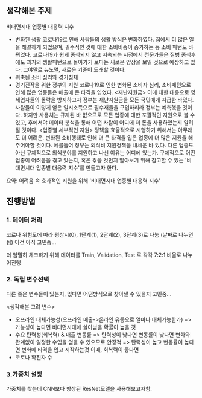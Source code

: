 ## 생각해본 주제
비대면시대 업종별 대응력 지수 

- 변화된 생활
  코로나19로 인해 사람들의 생활 방식은 변화하였다. 집에서 더 많은 일을 해결하게 되었으며, 필수적인 것에 대한 소비비중이 증가하는 등 소비 패턴도 바뀌었다. 코로나19가 쉽게 종식되지 않고 지속되는 시점에서 전문가들은 질병 종식후에도 과거의 생활패턴으로 돌아가기 보다는 새로운 양상을 보일 것으로 예상하고 있다. 그야말로 뉴노멀, 새로운 기준이 도래할 것이다.
- 위축된 소비 심리와 경기침체 
- 경기진작을 위한 정부의 지원
  코로나19로 인한 변화된 소비자 심리, 소비패턴으로 인해 많은 업종들은 매출에 큰 타격을 입었다.
   <재난지원금>
   이에 대한 대응으로 영세업자들의 몰락을 방지하고자 정부는 재난지원금을 모든 국민에게 지급한 바있다. 사람들이 이렇게 얻은 일시소득으로 필수재들을 구입하리라 정부는 예측했을 것이다. 하지만 사용처는 규제된 바 없으므로 모든 업종에 대한 포괄적인 지원으로 볼 수 있고, 후에서야 데이터 분석을 통해 어떤 사람이 어디에 더 돈을 사용하였는지 알려질 것이다. 
   <업종별 세부적인 지원>
  정책을 효율적으로 시행하기 위해서는 아무래도 더 어려운, 변화된 소비행태로 인해 더 큰 타격을 입은 업종에 더 많은 지원을 해주어야할 것이다. 예를들어 정부는 외식비 지원정책을 내세운 바 있다. 다른 업종도 아닌 구체적으로 외식분야를 지원하고 나선 이유는 어디에 있는가. 구체적으로 어떤 업종이 어려움을 겪고 있는지, 혹은 겪을 것인지 알아보기 위해 참고할 수 있는 '비대면시대 업종별 대응력 지수'를 만들고자 한다. 

요약: 어려움 속 효과적인 지원을 위해 '비대면시대 업종별 대응력 지수'

## 진행방법
### 1. 데이터 처리
코로나 위험도에 따라 평상시(0), 1단계(1), 2단계(2), 3단계(3)로 나눔 (날짜로 나누면 됨) 이건 아직 고민중...

더 엄밀히 체크하기 위해 데이터를 Train, Validation, Test 로 각각 7:2:1 비율로 나누어진행


### 2. 독립 변수선택

다른 좋은 변수들이 있는지, 있다면 어떤방식으로 찾아낼 수 있을지 고민중...


<생각해본 고려 변수>
- 오프라인 대체가능성(오프라인 매출->온라인 유통으로 얼마나 대체가능한가)
=> 가능성이 높다면 비대면시대에 살아남을 확률이 높을 것
- 수요 탄력성(회복력) & 매출 변동률 
=> 탄력성이 낮다면 변동률이 낮다면 변화와 관계없이 일정한 수입을 얻을 수 있으므로 안정적
=> 탄력성이 높고 변동률이 높다면 변화에 타격을 입고 시작하는것 이때, 회복력이 좋다면 
- 코로나 확진자 수 

### 3.가중치 설정
가중치를 찾는데 CNN보다 향상된 ResNet모델을 사용해보고자함.








